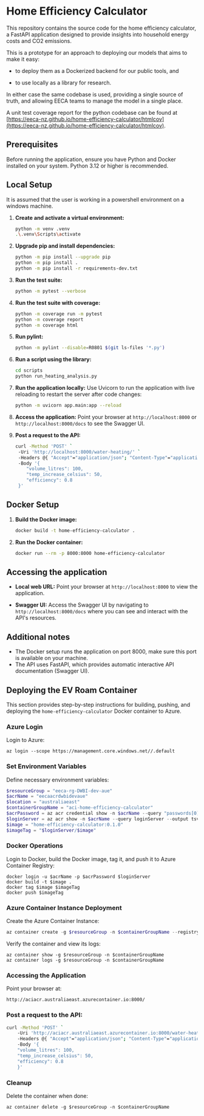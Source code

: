 # Home Efficiency Calculator
This repository contains the source code for the home efficiency calculator, a FastAPI application designed to provide insights into household energy costs and CO2 emissions.

This is a prototype for an approach to deploying our models that aims to make it easy:

* to deploy them as a Dockerized backend for our public tools, and

* to use locally as a library for research.

In either case the same codebase is used, providing a single source of truth, and allowing EECA teams to manage the model in a single place.

A unit test coverage report for the python codebase can be found at [https://eeca-nz.github.io/home-efficiency-calculator/htmlcov](https://eeca-nz.github.io/home-efficiency-calculator/htmlcov).

## Prerequisites
Before running the application, ensure you have Python and Docker installed on your system. Python 3.12 or higher is recommended.

## Local Setup
It is assumed that the user is working in a powershell environment on a windows machine.

1. **Create and activate a virtual environment:**
   ```bash
   python -m venv .venv
   .\.venv\Scripts\activate
    ```

1. **Upgrade pip and install dependencies:**
    ```bash
    python -m pip install --upgrade pip
    python -m pip install .
    python -m pip install -r requirements-dev.txt
    ```

1. **Run the test suite:**
    ```bash
    python -m pytest --verbose
    ```

1. **Run the test suite with coverage:**
    ```bash
    python -m coverage run -m pytest
    python -m coverage report
    python -m coverage html
    ```

1. **Run pylint:**
    ```bash
    python -m pylint --disable=R0801 $(git ls-files '*.py')
    ```

1. **Run a script using the library:**
    ```bash
    cd scripts
    python run_heating_analysis.py
    ```

1. **Run the application locally:**
    Use Uvicorn to run the application with live reloading to restart the server after code changes:
    ```bash
    python -m uvicorn app.main:app --reload
    ```

1. **Access the application:**
    Point your browser at `http://localhost:8000` or `http://localhost:8000/docs` to see the Swagger UI.

1. **Post a request to the API:**
    ```bash
    curl -Method 'POST' `
     -Uri 'http://localhost:8000/water-heating/' `
     -Headers @{ "Accept"="application/json"; "Content-Type"="application/json" } `
     -Body '{
        "volume_litres": 100,
        "temp_increase_celsius": 50,
        "efficiency": 0.8
     }'
    ```

## Docker Setup

1. **Build the Docker image:**
    ```bash
    docker build -t home-efficiency-calculator .
    ```

1. **Run the Docker container:**
    ```bash
    docker run --rm -p 8000:8000 home-efficiency-calculator
    ```

## Accessing the application

* **Local web URL:** Point your browser at `http://localhost:8000` to view the application.

* **Swagger UI:** Access the Swagger UI by navigating to `http://localhost:8000/docs` where you can see and interact with the API's resources.

## Additional notes

* The Docker setup runs the application on port 8000, make sure this port is available on your machine.
* The API uses FastAPI, which provides automatic interactive API documentation (Swagger UI).

## Deploying the EV Roam Container

This section provides step-by-step instructions for building, pushing, and deploying the `home-efficiency-calculator` Docker container to Azure.

### Azure Login

Login to Azure:

```
az login --scope https://management.core.windows.net//.default
```

### Set Environment Variables

Define necessary environment variables:

```powershell
$resourceGroup = "eeca-rg-DWBI-dev-aue"
$acrName = "eecaacrdwbidevaue"
$location = "australiaeast"
$containerGroupName = "aci-home-efficiency-calculator"
$acrPassword = az acr credential show -n $acrName --query "passwords[0].value" -o tsv
$loginServer = az acr show -n $acrName --query loginServer --output tsv
$image = "home-efficiency-calculator:0.1.0"
$imageTag = "$loginServer/$image"
```

### Docker Operations

Login to Docker, build the Docker image, tag it, and push it to Azure Container Registry:

```
docker login -u $acrName -p $acrPassword $loginServer
docker build -t $image .
docker tag $image $imageTag
docker push $imageTag
```

### Azure Container Instance Deployment

Create the Azure Container Instance:

```powershell
az container create -g $resourceGroup -n $containerGroupName --registry-username $acrName --registry-password $acrPassword --image $imageTag --cpu 1 --memory 1 --dns-name-label "aciacr" --ports 8000 --restart-policy Always
```

Verify the container and view its logs:

```
az container show -g $resourceGroup -n $containerGroupName
az container logs -g $resourceGroup -n $containerGroupName
```

### Accessing the Application

Point your browser at:

```
http://aciacr.australiaeast.azurecontainer.io:8000/
```

### Post a request to the API:
```bash
curl -Method 'POST' `
    -Uri 'http://aciacr.australiaeast.azurecontainer.io:8000/water-heating/' `
    -Headers @{ "Accept"="application/json"; "Content-Type"="application/json" } `
    -Body '{
    "volume_litres": 100,
    "temp_increase_celsius": 50,
    "efficiency": 0.8
    }'
```

### Cleanup

Delete the container when done:

```
az container delete -g $resourceGroup -n $containerGroupName
```
